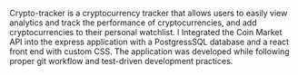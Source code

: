 Crypto-tracker is a cryptocurrency tracker that allows users to easily view analytics and track the performance of cryptocurrencies, and add cryptocurrencies to their personal watchlist. I Integrated the Coin Market API into the express application with a PostgressSQL database and a react front end with custom CSS. The application was developed while following proper git workflow and test-driven development practices.

